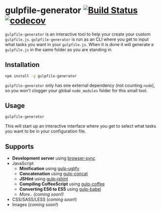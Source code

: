 # gulpfile-generator [![Build Status](https://travis-ci.org/simeg/gulpfile-generator.svg?branch=master)](https://travis-ci.org/simeg/gulpfile-generator) [![codecov](https://codecov.io/gh/simeg/gulpfile-generator/branch/master/graph/badge.svg)](https://codecov.io/gh/simeg/gulpfile-generator)

`gulpfile-generator` is an interactive tool to help your create your custom `gulpfile.js`. `gulpfile-generator` is run as an CLI where you get to input what tasks you want in your `gulpfile.js`. When it is done it will generate a `gulpfile.js` in the same folder as you are standing in. 

## Installation
```bash
npm install -g gulpfile-generator
```
`gulpfile-generator` only has one external dependency (not counting `node`), so you won't clogger your global `node_modules` folder for this small tool. 

## Usage
```bash
gulpfile-generator
```
This will start up an interactive interface where you get to select what tasks you want to be in your configuration file.

## Supports
* **Development server** using [browser-sync](https://github.com/BrowserSync/browser-sync)
* JavaScript
  * **Minification** using [gulp-uglify](https://github.com/terinjokes/gulp-uglify)
  * **Concatenation** using [gulp-concat](https://github.com/contra/gulp-concat)
  * **JSHint** using [gulp-jshint](https://github.com/spalger/gulp-jshint)
  * **Compiling CoffeeScript** using [gulp-coffee](https://github.com/contra/gulp-coffee)
  * **Converting ES6 to ES5** using [gulp-babel](https://github.com/babel/gulp-babel)
  * _More.. (coming soon!)_
* CSS/SASS/LESS (_coming soon!_)
* Images (_coming soon!_)
